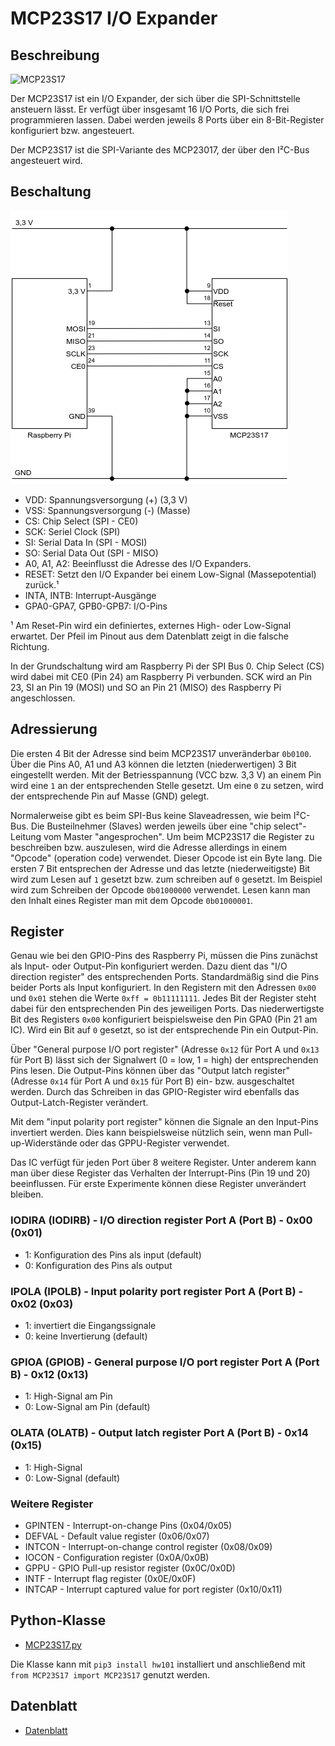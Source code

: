 # MCP23S17 I/O Expander

## Beschreibung

![MCP23S17](doc/mcp23s17_pinout.png)

Der MCP23S17 ist ein I/O Expander, der sich über die SPI-Schnittstelle ansteuern lässt. Er verfügt über insgesamt 16 I/O Ports, die sich frei programmieren lassen. Dabei werden jeweils 8 Ports über ein 8-Bit-Register konfiguriert bzw. angesteuert.

Der MCP23S17 ist die SPI-Variante des MCP23017, der über den I²C-Bus angesteuert wird.

## Beschaltung

![Schaltung](doc/mcp23s17_grundschaltung.png)

- VDD: Spannungsversorgung (+) (3,3 V)
- VSS: Spannungsversorgung (-) (Masse)
- CS: Chip Select (SPI - CE0)
- SCK: Seriel Clock (SPI)
- SI: Serial Data In (SPI - MOSI)
- SO: Serial Data Out (SPI - MISO)
- A0, A1, A2: Beeinflusst die Adresse des I/O Expanders.
- RESET: Setzt den I/O Expander bei einem Low-Signal (Massepotential) zurück.¹
- INTA, INTB: Interrupt-Ausgänge
- GPA0-GPA7, GPB0-GPB7: I/O-Pins

¹ Am Reset-Pin wird ein definiertes, externes High- oder Low-Signal erwartet. Der Pfeil im Pinout aus dem Datenblatt zeigt in die falsche Richtung.

In der Grundschaltung wird am Raspberry Pi der SPI Bus 0. Chip Select (CS) wird dabei mit CE0 (Pin 24) am Raspberry Pi verbunden. SCK wird an Pin 23, SI an Pin 19 (MOSI) und SO an Pin 21 (MISO) des Raspberry Pi angeschlossen.

## Adressierung

Die ersten 4 Bit der Adresse sind beim MCP23S17 unveränderbar `0b0100`. Über die Pins A0, A1 und A3 können die letzten (niederwertigen) 3 Bit eingestellt werden. Mit der Betriesspannung (VCC bzw. 3,3 V) an einem Pin wird eine `1` an der entsprechenden Stelle gesetzt. Um eine `0` zu setzen, wird der entsprechende Pin auf Masse (GND) gelegt.

Normalerweise gibt es beim SPI-Bus keine Slaveadressen, wie beim I²C-Bus. Die Busteilnehmer (Slaves) werden jeweils über eine "chip select"-Leitung vom Master "angesprochen". Um beim MCP23S17 die Register zu beschreiben bzw. auszulesen, wird die Adresse allerdings in einem "Opcode" (operation code) verwendet. Dieser Opcode ist ein Byte lang. Die ersten 7 Bit entsprechen der Adresse und das letzte (niederweitigste) Bit wird zum Lesen auf `1` gesetzt bzw. zum schreiben auf `0` gesetzt. Im Beispiel wird zum Schreiben der Opcode `0b01000000` verwendet. Lesen kann man den Inhalt eines Register man mit dem Opcode `0b01000001`.

## Register

Genau wie bei den GPIO-Pins des Raspberry Pi, müssen die Pins zunächst als Input- oder Output-Pin konfiguriert werden. Dazu dient das "I/O direction register" des entsprechenden Ports. Standardmäßig sind die Pins beider Ports als Input konfiguriert. In den Registern mit den Adressen `0x00` und `0x01` stehen die Werte `0xff = 0b11111111`. Jedes Bit der Register steht dabei für den entsprechenden Pin des jeweiligen Ports. Das niederwertigste Bit des Registers `0x00` konfiguriert beispielsweise den Pin GPA0 (Pin 21 am IC). Wird ein Bit auf `0` gesetzt, so ist der entsprechende Pin ein Output-Pin.

Über "General purpose I/O port register" (Adresse `0x12` für Port A und `0x13` für Port B) lässt sich der Signalwert (0 = low, 1 = high) der entsprechenden Pins lesen. Die Output-Pins können über das "Output latch register" (Adresse `0x14` für Port A und `0x15` für Port B) ein- bzw. ausgeschaltet werden. Durch das Schreiben in das GPIO-Register wird ebenfalls das Output-Latch-Register verändert.

Mit dem "input polarity port register" können die Signale an den Input-Pins invertiert werden. Dies kann beispielsweise nützlich sein, wenn man Pull-up-Widerstände oder das GPPU-Register verwendet.

Das IC verfügt für jeden Port über 8 weitere Register. Unter anderem kann man über diese Register das Verhalten der Interrupt-Pins (Pin 19 und 20) beeinflussen. Für erste Experimente können diese Register unverändert bleiben.

### IODIRA (IODIRB) - I/O direction register Port A (Port B) - 0x00 (0x01)
* 1: Konfiguration des Pins als input (default)
* 0: Konfiguration des Pins als output

### IPOLA (IPOLB) - Input polarity port register Port A (Port B) - 0x02 (0x03)
* 1: invertiert die Eingangssignale
* 0: keine Invertierung (default)

### GPIOA (GPIOB) - General purpose I/O port register Port A (Port B) - 0x12 (0x13)
* 1: High-Signal am Pin
* 0: Low-Signal am Pin (default)

### OLATA (OLATB) - Output latch register Port A (Port B) - 0x14 (0x15)
* 1: High-Signal
* 0: Low-Signal (default)

### Weitere Register
* GPINTEN - Interrupt-on-change Pins (0x04/0x05)
* DEFVAL - Default value register (0x06/0x07)
* INTCON - Interrupt-on-change control register (0x08/0x09)
* IOCON - Configuration register (0x0A/0x0B)
* GPPU - GPIO Pull-up resistor register (0x0C/0x0D)
* INTF - Interrupt flag register (0x0E/0x0F)
* INTCAP - Interrupt captured value for port register (0x10/0x11)

## Python-Klasse

- [MCP23S17.py](MCP23S17.py)

Die Klasse kann mit `pip3 install hw101` installiert und anschließend mit
`from MCP23S17 import MCP23S17` genutzt werden.

## Datenblatt

- [Datenblatt](doc/mcp23017_mcp23S17_datasheet.pdf)
